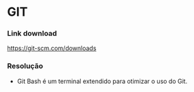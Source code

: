 # GIT
### **Link download**
https://git-scm.com/downloads

### Resolução
 - Git Bash é um terminal extendido para otimizar o uso do Git.